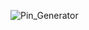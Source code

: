 ![Pin_Generator](https://github.com/rezarusho/Pin-Generator-App/assets/131137532/d660c06f-4f9e-4f6b-92bc-05580e06aae2)
